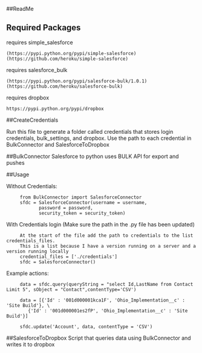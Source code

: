##ReadMe


## Required Packages

requires simple_salesforce
   ```
   (https://pypi.python.org/pypi/simple-salesforce)
   (https://github.com/heroku/simple-salesforce)
   ```
requires salesforce_bulk
   ```
  (https://pypi.python.org/pypi/salesforce-bulk/1.0.1)
  (https://github.com/heroku/salesforce-bulk)
   ```
requires dropbox
   
   ```
   https://pypi.python.org/pypi/dropbox
   ```

##CreateCredentials

Run this file to generate a folder called credentials that stores login credentials, bulk_settings, and dropbox.
Use the path to each credential in BulkConnector and SalesforceToDropbox

##BulkConnector
Salesforce to python uses BULK API for export and pushes

##Usage

   Without Credentials:
      
         from BulkConnector import SalesforceConnector
         sfdc = SalesforceConnector(username = username, 
                password = password, 
                security_token = security_token)
      
   With Credentials login (Make sure the path in the .py file has been updated)
         
         At the start of the file add the path to credentials to the list credentials_files.
         This is a list because I have a version running on a server and a version running locally
         credential_files = ['./credentials']
         sfdc = SalesforceConnector()
      
      
   Example actions:
    
         data = sfdc.query(queryString = "select Id,LastName from Contact Limit 5", sObject = "Contact",contentType='CSV')
        
         data = [{'Id' : '001d000001kca1F', 'Ohio_Implementation__c' : 'Site Build'}, \
            {'Id' : '001d000001es2fP', 'Ohio_Implementation__c' : 'Site Build'}]
            
         sfdc.update('Account', data, contentType = 'CSV')

##SalesforceToDropbox
   Script that queries data using BulkConnector and writes it to dropbox
